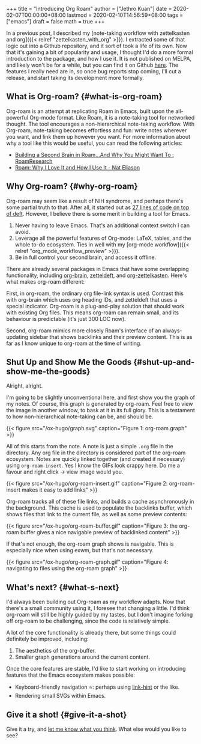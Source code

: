 +++
title = "Introducing Org Roam"
author = ["Jethro Kuan"]
date = 2020-02-07T00:00:00+08:00
lastmod = 2020-02-10T14:56:59+08:00
tags = ["emacs"]
draft = false
math = true
+++

In a previous post, I described my [note-taking workflow with
zettelkasten and org]({{< relref "zettelkasten_with_org" >}}). I extracted some of that logic out into a Github
repository, and it sort of took a life of its own. Now that it's
gaining a bit of popularity and usage, I thought I'd do a more formal
introduction to the package, and how I use it. It is not published on
MELPA, and likely won't be for a while, but you can find it on Github
[here](https://github.com/jethrokuan/org-roam). The features I really need are in, so once bug reports stop
coming, I'll cut a release, and start taking its development more
formally.


## What is Org-roam? {#what-is-org-roam}

Org-roam is an attempt at replicating Roam in Emacs, built upon the
all-powerful Org-mode format. Like Roam, it is a note-taking tool for
networked thought. The tool encourages a non-hierarchical note-taking
workflow. With Org-roam, note-taking becomes effortless and fun: write
notes wherever you want, and link them up however you want. For more
information about why a tool like this would be useful, you can read
the following articles:

-   [Building a Second Brain in Roam...And Why You Might Want To : RoamResearch](https://www.reddit.com/r/RoamResearch/comments/eho7de/building%5Fa%5Fsecond%5Fbrain%5Fin%5Froamand%5Fwhy%5Fyou%5Fmight/)
-   [Roam: Why I Love It and How I Use It - Nat Eliason](https://www.nateliason.com/blog/roam)


## Why Org-roam? {#why-org-roam}

Org-roam may seem like a result of NIH syndrome, and perhaps there's
some partial truth to that. After all, it started out as [27 lines of
code on top of deft](https://www.reddit.com/r/emacs/comments/ebrw2l/has%5Fanybody%5Fhere%5Ftried%5Fthe%5Froam%5Fresearch/fd8cp4c?utm%5Fsource=share&utm%5Fmedium=web2x). However, I believe there is some merit in
building a tool for Emacs.

1.  Never having to leave Emacs. That's an additional context switch
    I can avoid.
2.  Leverage all the powerful features of Org-mode: LaTeX, tables, and
    the whole to-do ecosystem. Ties in well with my [org-mode workflow]({{< relref "org_mode_workflow_preview" >}}).
3.  Be in full control your second brain, and access it offline.

There are already several packages in Emacs that have some overlapping
functionality, including [org-brain](https://github.com/Kungsgeten/org-brain), [zetteldeft](https://github.com/EFLS/zetteldeft), and [org-zettelkasten](https://github.com/l3kn/org-zettelkasten).
Here's what makes org-roam different:

First, in org-roam, the ordinary org file-link syntax is used.
Contrast this with org-brain which uses org heading IDs, and
zetteldeft that uses a special indicator. Org-roam is a plug-and-play
solution that should work with existing Org files. This means org-roam
can remain small, and its behaviour is predictable (it's just 300 LOC
now).

Second, org-roam mimics more closely Roam's interface of an always-
updating sidebar that shows backlinks and their preview content. This
is as far as I know unique to org-roam at the time of writing.


## Shut Up and  Show Me the Goods {#shut-up-and-show-me-the-goods}

Alright, alright.

I'm going to be slightly unconventional here, and first show you the
graph of my notes.  Of course, this graph is generated by org-roam.
Feel free to view the image in another window, to bask at it in its
full glory. This is a testament to how non-hierarchical note-taking
can be, and should be.

{{< figure src="/ox-hugo/graph.svg" caption="Figure 1: org-roam graph" >}}

All of this starts from the note. A note is just a simple `.org` file
in the directory. Any org file in the directory is considered part of
the org-roam ecosystem. Notes are quickly linked together (and created
if necessary) using `org-roam-insert`. Yes I know the GIFs look
crappy here. Do me a favour and right click -> view image would you.

{{< figure src="/ox-hugo/org-roam-insert.gif" caption="Figure 2: org-roam-insert makes it easy to add links" >}}

Org-roam tracks all of these file links, and builds a cache
asynchronously in the background. This cache is used to populate the
backlinks buffer, which shows files that link to the current file, as
well as some preview contents:

{{< figure src="/ox-hugo/org-roam-buffer.gif" caption="Figure 3: the org-roam buffer gives a nice navigable preview of backlinked content" >}}

If that's not enough, the org-roam graph shows is navigable. This is
especially nice when using exwm, but that's not necessary.

{{< figure src="/ox-hugo/org-roam-graph.gif" caption="Figure 4: navigating to files using the org-roam graph" >}}


## What's next? {#what-s-next}

I'd always been building out Org-roam as my workflow adapts. Now that
there's a small community using it, I foresee that changing a little.
I'd think org-roam will still be highly guided by my tastes, but I
don't imagine forking off org-roam to be challenging, since the code
is relatively simple.

A lot of the core functionality is already there, but some things
could definitely be improved, including:

1.  The aesthetics of the org-buffer.
2.  Smaller graph generations around the current content.

Once the core features are stable, I'd like to start working on
introducing features that the Emacs ecosystem makes possible:

-   Keyboard-friendly navigation ⭐: perhaps using [link-hint](https://github.com/noctuid/link-hint.el) or the like.
-   Rendering small SVGs within Emacs.


## Give it a shot! {#give-it-a-shot}

Give it a try, and [let me know what you think](mailto:jethrokuan95@gmail.com).  What else would you
like to see?
